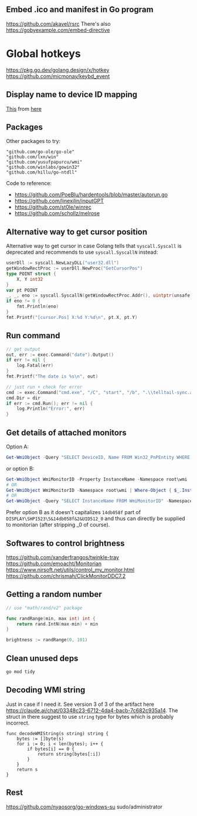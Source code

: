 ## Embed .ico and manifest in Go program

https://github.com/akavel/rsrc
There's also https://gobyexample.com/embed-directive

# Global hotkeys

https://pkg.go.dev/golang.design/x/hotkey
https://github.com/micmonay/keybd_event


## Display name to device ID mapping

[This](https://github.com/posthumz/DisplayDevices) from [here](https://www.reddit.com/r/PowerShell/comments/19e7das/getting_display_id_for_a_display_device/)

## Packages

Other packages to try:

```
"github.com/go-ole/go-ole"
"github.com/lxn/win"
"github.com/yusufpapurcu/wmi"
"github.com/winlabs/gowin32"
"github.com/hillu/go-ntdll"
```

Code to reference:
- https://github.com/PoeBlu/hardentools/blob/master/autorun.go
- https://github.com/linexjlin/inputGPT
- https://github.com/st0le/winrec
- https://github.com/schollz/melrose

## Alternative way to get cursor position

Alternative way to get cursor in case Golang tells that `syscall.Syscall` is deprecated and recommends to use `syscall.SyscallN` instead:

```go
userDll := syscall.NewLazyDLL("user32.dll")
getWindowRectProc := userDll.NewProc("GetCursorPos")
type POINT struct {
	X, Y int32
}
var pt POINT
_, _, eno := syscall.SyscallN(getWindowRectProc.Addr(), uintptr(unsafe.Pointer(&pt)))
if eno != 0 {
	fmt.Println(eno)
}
fmt.Printf("[cursor.Pos] X:%d Y:%d\n", pt.X, pt.Y)
```

## Run command

```go
// get output
out, err := exec.Command("date").Output()
if err != nil {
    log.Fatal(err)
}
fmt.Printf("The date is %s\n", out)

// just run + check for error
cmd := exec.Command("cmd.exe", "/C", "start", "/b", ".\\telltail-sync.ahk")
cmd.Dir = dir
if err := cmd.Run(); err != nil {
	log.Println("Error:", err)
}
```

## Get details of attached monitors

Option A:

```powershell
Get-WmiObject -Query "SELECT DeviceID, Name FROM Win32_PnPEntity WHERE PNPClass = 'Monitor'"
```

or option B:

```powershell
Get-WmiObject WmiMonitorID -Property InstanceName -Namespace root\wmi
# OR
Get-WmiObject WmiMonitorID -Namespace root\wmi | Where-Object { $_.InstanceName -like "DISPLAY\SOMESTRING\*" } | Select-Object -ExpandProperty InstanceName
# OR
Get-WmiObject -Query "SELECT InstanceName FROM WmiMonitorID" -Namespace root\wmi
```

Prefer option B as it doesn't capitalizes `14db058f` part of `DISPLAY\SHP1523\5&14db058f&2&UID512_0` and thus can directly be supplied to monitorian (after stripping _0 of course).

## Softwares to control brightness

https://github.com/xanderfrangos/twinkle-tray
https://github.com/emoacht/Monitorian
https://www.nirsoft.net/utils/control_my_monitor.html
https://github.com/chrismah/ClickMonitorDDC7.2

## Getting a random number

```go
// use "math/rand/v2" package

func randRange(min, max int) int {
	return rand.IntN(max-min) + min
}

brightness := randRange(0, 101)
```

## Clean unused deps

```sh
go mod tidy
```

## Decoding WMI string

Just in case if I need it. See version 3 of 3 of the artifact here https://claude.ai/chat/03348c23-6712-4da4-bacb-7c682c935a14.
The struct in there suggest to use `string` type for bytes which is probably incorrect.

```golang
func decodeWMIString(s string) string {
	bytes := []byte(s)
	for i := 0; i < len(bytes); i++ {
		if bytes[i] == 0 {
			return string(bytes[:i])
		}
	}
	return s
}
```

## Rest

https://github.com/nyaosorg/go-windows-su sudo/administrator